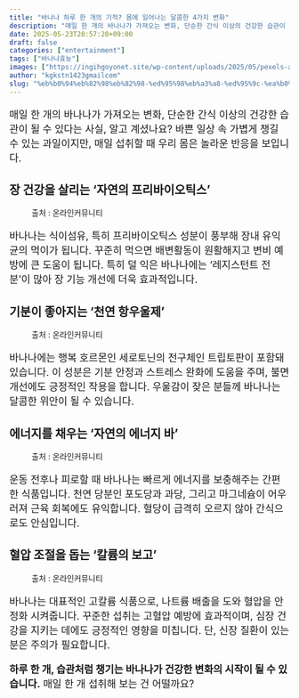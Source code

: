 ```yaml
---
title: "바나나 하루 한 개의 기적? 몸에 일어나는 달콤한 4가지 변화"
description: "매일 한 개의 바나나가 가져오는 변화, 단순한 간식 이상의 건강한 습관이 될 수 있다는 사실, 알고 계셨나요? 바쁜 일상 속 가볍게 챙길 수 있는 과일이지만, 매일 섭취할 때 우리 몸은 놀라운 반응을 보입니다."
date: 2025-05-23T20:57:20+09:00
draft: false
categories: ["entertainment"]
tags: ["바나나효능"]
images: ["https://ingihgoyonet.site/wp-content/uploads/2025/05/pexels-apasaric-2872755-1024x683.jpg", "https://ingihgoyonet.site/wp-content/uploads/2025/05/pexels-andreea-ch-371539-1166648-1024x683.jpg", "https://ingihgoyonet.site/wp-content/uploads/2025/05/pexels-apasaric-2872767-1024x1024.jpg", "https://ingihgoyonet.site/wp-content/uploads/2025/05/pexels-kimona-556745-2280926-742x1024.jpg"]
author: "kgkstn1423gmailcom"
slug: "%eb%b0%94%eb%82%98%eb%82%98-%ed%95%98%eb%a3%a8-%ed%95%9c-%ea%b0%9c%ec%9d%98-%ea%b8%b0%ec%a0%81-%eb%aa%b8%ec%97%90-%ec%9d%bc%ec%96%b4%eb%82%98%eb%8a%94-%eb%8b%ac%ec%bd%a4%ed%95%9c-4%ea%b0%80%ec%a7%80"
---
```


<p style="font-size:18px">매일 한 개의 바나나가 가져오는 변화, 단순한 간식 이상의 건강한 습관이 될 수 있다는 사실, 알고 계셨나요? 바쁜 일상 속 가볍게 챙길 수 있는 과일이지만, 매일 섭취할 때 우리 몸은 놀라운 반응을 보입니다.</p> <h2 >장 건강을 살리는 ‘자연의 프리바이오틱스’</h2> <figure ><img src="https://ingihgoyonet.site/wp-content/uploads/2025/05/pexels-apasaric-2872755-1024x683.jpg" alt="" style="aspect-ratio:16/9;object-fit:cover"/><figcaption >출처 : 온라인커뮤니티</figcaption></figure> <p style="font-size:18px">바나나는 식이섬유, 특히 프리바이오틱스 성분이 풍부해 장내 유익균의 먹이가 됩니다. 꾸준히 먹으면 배변활동이 원활해지고 변비 예방에 큰 도움이 됩니다. 특히 덜 익은 바나나에는 ‘레지스턴트 전분’이 많아 장 기능 개선에 더욱 효과적입니다.</p> <h2 >기분이 좋아지는 ‘천연 항우울제’</h2> <figure ><img src="https://ingihgoyonet.site/wp-content/uploads/2025/05/pexels-andreea-ch-371539-1166648-1024x683.jpg" alt="" style="aspect-ratio:16/9;object-fit:cover"/><figcaption >출처 : 온라인커뮤니티</figcaption></figure> <p style="font-size:18px">바나나에는 행복 호르몬인 세로토닌의 전구체인 트립토판이 포함돼 있습니다. 이 성분은 기분 안정과 스트레스 완화에 도움을 주며, 불면 개선에도 긍정적인 작용을 합니다. 우울감이 잦은 분들께 바나나는 달콤한 위안이 될 수 있습니다.</p> <h2 >에너지를 채우는 ‘자연의 에너지 바’</h2> <figure ><img src="https://ingihgoyonet.site/wp-content/uploads/2025/05/pexels-apasaric-2872767-1024x1024.jpg" alt="" style="aspect-ratio:16/9;object-fit:cover"/><figcaption >출처 : 온라인커뮤니티</figcaption></figure> <p style="font-size:18px">운동 전후나 피로할 때 바나나는 빠르게 에너지를 보충해주는 간편한 식품입니다. 천연 당분인 포도당과 과당, 그리고 마그네슘이 어우러져 근육 회복에도 유익합니다. 혈당이 급격히 오르지 않아 간식으로도 안심입니다.</p> <h2 >혈압 조절을 돕는 ‘칼륨의 보고’</h2> <figure ><img src="https://ingihgoyonet.site/wp-content/uploads/2025/05/pexels-kimona-556745-2280926-742x1024.jpg" alt="" style="aspect-ratio:16/9;object-fit:cover"/><figcaption >출처 : 온라인커뮤니티</figcaption></figure> <p style="font-size:18px">바나나는 대표적인 고칼륨 식품으로, 나트륨 배출을 도와 혈압을 안정화 시켜줍니다. 꾸준한 섭취는 고혈압 예방에 효과적이며, 심장 건강을 지키는 데에도 긍정적인 영향을 미칩니다. 단, 신장 질환이 있는 분은 주의가 필요합니다.</p> <p style="font-size:18px"><strong>하루 한 개, 습관처럼 챙기는 바나나가 건강한 변화의 시작이 될 수 있습니다.</strong> 매일 한 개 섭취해 보는 건 어떨까요?</p>